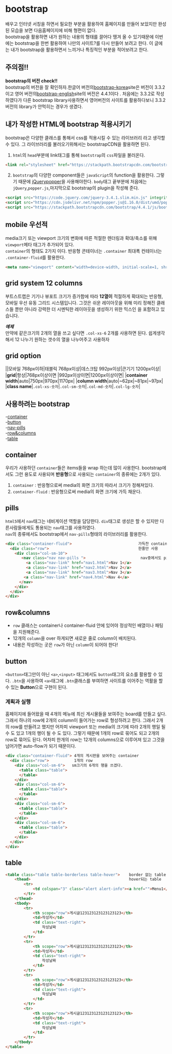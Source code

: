 # bootstrap  
배우고 인터넷 서칭을 하면서 필요한 부분을 활용하여 홈페이지를 만들어 보았지만 완성된 모습을 보면 다음홈페이지에 비해 형편이 없다.  
bootstrap을 활용하면 내가 원하는 내용의 형태를 끌어다 땡겨 올 수 있기때문에 이번에는 bootstrap을 한번 활용하여 나만의 사이트?를 다시 만들어 보려고 한다. 이 글에는 내가 bootstrap을 활용하면서 느끼거나 특징적인 부분을 적어보려고 한다.  

## 주의점!!  
**bootstrap의 버전 check!!**  
bootstrap의 버전을 잘 확인하자.한글어 버전의[bootstrap-korea](http://bootstrapk.com/getting-started/)site은 버전이 3.3.2이고 영어 버전의[bootstrap-english](https://getbootstrap.com/)site의 버전은 4.4.1이다 . 처음에는 3.3.2로 작성하였다가 다른 bootstrap library사용하면서 영어버전의 사이트를 활용하다보니 3.3.2버전의 library가 안먹히는 경우가 생겼다.  

## 내가 작성한 HTML에 bootstrap 적용시키기  
bootstrap은 다양한 클래스를 통해서 css를 적용시킬 수 있는 라이브러리 라고 생각할 수 있다. 그 라이브러리를 불러오기위해서는 bootstrapCDN을 활용하면 된다.  
1. `html`의 `head`부분에 link태그를 통해 `bootstrap`의 `css`파일을 불러온다.  
```html
<link rel="stylesheet" href="https://stackpath.bootstrapcdn.com/bootstrap/4.4.1/css/bootstrap.min.css" integrity="sha384-Vkoo8x4CGsO3+Hhxv8T/Q5PaXtkKtu6ug5TOeNV6gBiFeWPGFN9MuhOf23Q9Ifjh" crossorigin="anonymous">
```  
2. `bootstrap`의 다양한 component들은 `javaScript`의 function을 활용한다. 그렇기 때문에 [jQuery](https://jquery.com/)[popper](https://popper.js.org/)을 사용해야한다. `body`태그 끝부분에 처음에는 `jQuery`,`popper.js`,마지막으로 bootstrap의 plugin을 작성해 준다.
```html
<script src="https://code.jquery.com/jquery-3.4.1.slim.min.js" integrity="sha384-J6qa4849blE2+poT4WnyKhv5vZF5SrPo0iEjwBvKU7imGFAV0wwj1yYfoRSJoZ+n" crossorigin="anonymous"></script>
<script src="https://cdn.jsdelivr.net/npm/popper.js@1.16.0/dist/umd/popper.min.js" integrity="sha384-Q6E9RHvbIyZFJoft+2mJbHaEWldlvI9IOYy5n3zV9zzTtmI3UksdQRVvoxMfooAo" crossorigin="anonymous"></script>
<script src="https://stackpath.bootstrapcdn.com/bootstrap/4.4.1/js/bootstrap.min.js" integrity="sha384-wfSDF2E50Y2D1uUdj0O3uMBJnjuUD4Ih7YwaYd1iqfktj0Uod8GCExl3Og8ifwB6" crossorigin="anonymous"></script>
```  


## mobile 우선적  
media크기 또는 viewport 크기의 변화에 따른 적절한 렌더링과 확대/축소를 위해 `viewport`메타 태그가 추가되어 있다.  
`container`의 형태도 2가지 이다. 반응형 콘테이너는 `.container` 최대폭 컨테이너는 `.container-fluid`를 활용한다.  
```html
<meta name="viewport" content="width=device-width, initial-scale=1, shrink-to-fit=no">
```

## grid system 12 columns  
부트스트랩은 기기나 뷰포트 크기가 증가함에 따라 **12열이** 적절하게 확대되는 반응형, 모바일 우선 유동 그리드 시스템입니다. 그것은 쉬운 레이아웃을 위해 미리 정해진 클래스들 뿐만 아니라 강력한 더 시멘틱한 레이아웃을 생성하기 위한 믹스인 을 포함하고 있습니다.  

***예제***  
만약에 같은크기의 2개의 열을 쓰고 싶다면 `.col-xs-6` 2개를 사용하면 된다. 
쉽게생각해서 12 나누기 원하는 갯수의 열을 나누어주고 사용하자  

## grid option  

||모바일 768px이하|태블릭 768px이상|데스크탑 992px이상|큰기기 1200px이상|
|**grid**|항상|768px이상이면 |992px이상이면|1200px이상이면|
|**container width**|auto|750px|970px|1170px|
|**column width**|auto|~62px|~81px|~97px|
|**class name**|`.col-xs-숫자`|`.col-sm-숫자`|`.col-md-숫자`|`.col-lg-숫자`|

## 사용하려는 bootstrap  

 -[container](#container)  
 -[button](#button)  
 -[nav-pills](#pills)  
 -[row&columns](#row-columns)  
 -[table](#table)  

## container  
우리가 사용하던 `container`들은 items들을 wrap 하는데 많이 사용한다. bootstrap에서도 그런 용도로 사용되며 **반응형**으로 사용되는 `container`의 종류에는  2개가 있다.  
1. `container` : 반응형으로써 media의 화면 크기의 따라서 크기가 정해져있다.  
2. `container-fluid` : 반응형으로써 media의 화면 크기에 가득 채운다.  


## pills 
`html5`에서 `nav`태그는 네비게이션 역할을 담당한다. `div`태그로 생성은 할 수 있지만 다른사람들에게도 통용되는 `nav`태그를 사용하였다.  
`nav`의 종류에서도 bootstrap에서 `nav-pills`형태의 라이브러리를 활용한다.

```html
<div class="container-fluid">                             가득찬 container
  <div class="row">                                       한줄만 사용
    <div class="col-sm-10">
       <nav class="nav nav-pills ">                        nav중에서도 pills nav 사용
         <a class="nav-link" href="nav1.html">Nav 1</a>
         <a class="nav-link" href="nav2.html">Nav 2</a>
         <a class="nav-link" href="nav3.html">Nav 3</a>
        <a class="nav-link" href="nav4.html">Nav 4</a>        
      </nav>
    </div>
  </div>
</div>
```  


## row&columns  
 - `row` 클래스는 container나 container-fluid 안에 있어야 정상적인 배열이나 패팅을 지원해준다.  
 - 12개의 `column`을 over 하게되면 새로운 줄로 column이 배치된다.  
 - 내용은 작성하는 곳은 `row`가 아닌 `column`이 되어야 한다!  

## button  
`<button>`태그만이 아닌 `<a>`,`<input>` 태그에서도 `button`태그의 요소를 활용할 수 있다. `.btn`을 사용하여 `<a>`태그에 `.btn`클래스를 부여하면 사이트를 이어주는 역활을 할 수 있는 **Button**으로 구현이 된다.  


### 계획과 실행  

홈페이지에 들어왔을 때 4개의 메뉴에 최신 게시물들을 보여주는 board를 만들고 싶다.  
그래서 하나의 row에 2개의 column이 들어가는 row로 형성하려고 한다. 그래서 2개의 row를 만들려고 했지만 어차피 viewport 또는 media의 크기에 따라 2개의 행일 될 수 도 있고 1개의 행이 될 수 도 있다. 그렇기 때문에 1개의 row로 묶어도 되고 2개의 row로 묶어도 된다. 
어차피 한개의 row는 12개의 columns으로 이루어져 있고 그것을 넘어가면 auto-flow가 되기 때문이다.  


```html
<div class="container-fluid"> 4개의 게시판을 보여주는 container
  <div class="row">           1개의 row
    <div class="col-sm-6">   sm크기의 6개의 행을 쓰겠다.
      <table class="table"> 
      </table>
    </div>
    <div class="col-sm-6">
      <table class="table">
      </table>
    </div>
    <div class="col-sm-6">
      <table class="table">
      </table>
    </div>
    <div class="col-sm-6">
      <table class="table">
      </table>
    </div>
  </div>
</div>
```  


## table

```html
<table class="table table-borderless table-hover">    border 없는 table
    <thead>                                           hover되는 table
        <tr>
            <td colspan="3" class="alert alert-info"><a href="">Menu1</a></td>
        </tr>
    </thead>
    <tbody>
        <tr>
            <th scope="row">게시글123123123123123123</th>
            <td>작성자</td>
            <td class="text-right">
                작성날짜
            </td>
        </tr>
        <tr>
            <th scope="row">게시글123123123123123123</th>
            <td>작성자</td>
            <td class="text-right">
                작성날짜
            </td>
        </tr>
        <tr>
            <th scope="row">게시글123123123123123123</th>
            <td>작성자</td>
            <td class="text-right">
                작성날짜
            </td>
        </tr>
        <tr>
            <th scope="row">게시글123123123123123123</th>
            <td>작성자</td>
            <td class="text-right">
                작성날짜
            </td>
        </tr>
    </tbody>
</table>
```
